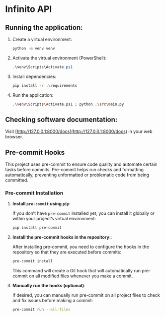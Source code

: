 # Infinito API

## Running the application:

1. Create a virtual environment:

    ```bash
    python -m venv venv
    ```

2. Activate the virtual environment (PowerShell):

    ```powershell
    .\venv\Scripts\Activate.ps1
    ```

3. Install dependencies:

    ```bash
    pip install -r .\requirements
    ```

4. Run the application:

    ```bash
    .\venv\Scripts\Activate.ps1 ; python .\src\main.py
    ```

## Checking software documentation:

Visit [http://127.0.0.1:8000/docs](http://127.0.0.1:8000/docs) in your web browser.

## Pre-commit Hooks

This project uses pre-commit to ensure code quality and automate certain tasks before commits. Pre-commit helps run checks and formatting automatically, preventing unformatted or problematic code from being committed.

### Pre-commit Installation

1. **Install `pre-commit` using `pip`**:

   If you don’t have `pre-commit` installed yet, you can install it globally or within your project’s virtual environment:

   ```bash
   pip install pre-commit
   ```

2. **Install the pre-commit hooks in the repository:**:

   After installing pre-commit, you need to configure the hooks in the repository so that they are executed before commits:

   ```bash
   pre-commit install
   ```
    This command will create a Git hook that will automatically run pre-commit on all modified files whenever you make a commit.

3. **Manually run the hooks (optional)**:

   If desired, you can manually run pre-commit on all project files to check and fix issues before making a commit:

   ```bash
   pre-commit run --all-files
   ```
